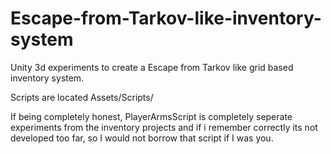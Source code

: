 # Escape-from-Tarkov-like-inventory-system
Unity 3d experiments to create a Escape from Tarkov like grid based inventory system.

Scripts are located Assets/Scripts/

If being completely honest, PlayerArmsScript is completely seperate experiments 
from the inventory projects and if i remember correctly its not developed too far, 
so I would not borrow that script if I was you.
